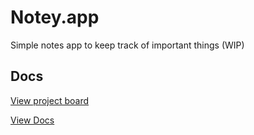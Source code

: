 # Notey.app

Simple notes app to keep track of important things (WIP)

## Docs

[View project board](https://github.com/Dev-CasperTheGhost/notey.app/projects/1)

[View Docs](docs/README.md)